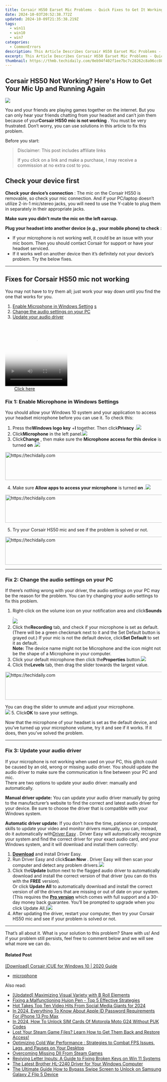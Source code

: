 ```yaml
---
title: Corsair HS50 Earset Mic Problems - Quick Fixes to Get It Working Again!
date: 2024-10-03T20:52:38.772Z
updated: 2024-10-09T21:35:38.219Z
tags:
  - win11
  - win10
  - win7
categories:
  - CommonErrors
description: This Article Describes Corsair HS50 Earset Mic Problems - Quick Fixes to Get It Working Again!
excerpt: This Article Describes Corsair HS50 Earset Mic Problems - Quick Fixes to Get It Working Again!
thumbnail: https://thmb.techidaily.com/0eb94f402f1ee7bc7c28262c8a96cc0803ff0569b6db1d88604f12db459af942.jpg
---
```


## Corsair HS50 Not Working? Here's How to Get Your Mic Up and Running Again

![](https://images.drivereasy.com/wp-content/uploads/2019/07/corsairhs50-819x1024.jpg)

 You and your friends are playing games together on the internet. But you can only hear your friends chatting from your headset and can’t join them because of your**Corsair HS50 mic is not working** . You must be very frustrated. Don’t worry, you can use solutions in this article to fix this problem.

Before you start:

>  Disclaimer: This post includes affiliate links
>
>  If you click on a link and make a purchase, I may receive a commission at no extra cost to you.
>

## Check your device first

**Check your device’s connection** : The mic on the Corsair HS50 is removable, so check your mic connection. And if your PC/laptop doesn’t utilize 2-in-1 mic/stereo jacks, you will need to use the Y-cable to plug them in separately in their appropriate jacks.  

**Make sure you didn’t mute the mic on the left earcup.**

 **Plug your headset into another device (e.g., your mobile phone) to check** :

* If your microphone is not working well, it could be an issue with your mic boom. Then you should contact Corsair for support or have your headset serviced.
* If it works well on another device then it’s definitely not your device’s problem. Try the below fixes.

---

## Fixes for Corsair HS50 mic not working

 You may not have to try them all; just work your way down until you find the one that works for you.

1. [Enable Microphone in Windows Setting](https://tools.techidaily.com/drivereasy/download/) [s](https://tools.techidaily.com/drivereasy/download/)
2. [Change the audio settings on your PC](https://tools.techidaily.com/drivereasy/download/)
3. [Update your audio driver](https://tools.techidaily.com/drivereasy/download/)

<!-- affiliate ads begin -->
<span id="1374820">
					<video width="200" height="200" style="cursor:pointer"
           poster="//a.impactradius-go.com/display-clicktoplayimage/1374820.png"
           onclick="if(!this.playClicked){this.play();this.setAttribute('controls',true);this.playClicked=true;}">
	   <source src="//a.impactradius-go.com/display-ad/15852-1374820">
	   <img src="//a.impactradius-go.com/display-clicktoplayimage/1374820.png" style="border: none; height: 100%; width: 100%; object-fit: contain">
	</video>
	<div style="width:125px;text-align:center"><a href="javascript:window.open(decodeURIComponent('https%3A%2F%2Fthefitville.pxf.io%2Fc%2F5597632%2F1374820%2F15852'), '_blank');void(0);">Click here</a></div>
</span>
<img height="0" width="0" src="https://imp.pxf.io/i/5597632/1374820/15852" style="position:absolute;visibility:hidden;" border="0" />
<!-- affiliate ads end -->

### Fix 1: Enable Microphone in Windows Settings

 You should allow your Windows 10 system and your application to access your headset microphone before you can use it. To check this:

1. Press the**Windows logo key** +**I** together. Then click**Privacy** .![](https://images.drivereasy.com/wp-content/uploads/2019/05/2-7.jpg)
2. Click**Microphone** in the left panel.![](https://images.drivereasy.com/wp-content/uploads/2019/07/2.1-2.jpg)
3. Click**Change** , then make sure the **Microphone access for this device** is turned **on** .![](https://images.drivereasy.com/wp-content/uploads/2019/07/2.2-2.jpg)

<!-- affiliate ads begin -->
<a href="https://appsumo.8odi.net/c/5597632/2105864/7443" target="_top" id="2105864">
  <img src="//a.impactradius-go.com/display-ad/7443-2105864" border="0" alt="https://techidaily.com" width="728" height="90"/>
</a>
<img height="0" width="0" src="https://appsumo.8odi.net/i/5597632/2105864/7443" style="position:absolute;visibility:hidden;" border="0" />
<!-- affiliate ads end -->

4. Make sure **Allow apps to access your microphone** is turned **on** .![](https://images.drivereasy.com/wp-content/uploads/2019/07/2.3.jpg)

<!-- affiliate ads begin -->
<a href="https://appsumo.8odi.net/c/5597632/2037356/7443" target="_top" id="2037356">
  <img src="//a.impactradius-go.com/display-ad/7443-2037356" border="0" alt="https://techidaily.com" width="728" height="90"/>
</a>
<img height="0" width="0" src="https://appsumo.8odi.net/i/5597632/2037356/7443" style="position:absolute;visibility:hidden;" border="0" />
<!-- affiliate ads end -->

5. Try your Corsair HS50 mic and see if the problem is solved or not.

<!-- affiliate ads begin -->
<a href="https://appsumo.8odi.net/c/5597632/2049382/7443" target="_top" id="2049382">
  <img src="//a.impactradius-go.com/display-ad/7443-2049382" border="0" alt="https://techidaily.com" width="728" height="90"/>
</a>
<img height="0" width="0" src="https://appsumo.8odi.net/i/5597632/2049382/7443" style="position:absolute;visibility:hidden;" border="0" />
<!-- affiliate ads end -->

---

### **Fix 2: Change the audio settings on your PC**

 If there’s nothing wrong with your driver, the audio settings on your PC may be the reason for the problem. You can try changing your audio settings to fix this problem.

1. Right-click on the volume icon on your notification area and click**Sounds** .  
![](https://images.drivereasy.com/wp-content/uploads/2019/05/1-7.jpg)
2. Click the**Recording** tab, and check if your microphone is set as default. (There will be a green checkmark next to it and the Set Default button is grayed out.) If your mic is not the default device, click**Set Default** to set it as default.  
**Note:** The device name might not be Microphone and the icon might not be the shape of a Microphone in your computer.
3. Click your default microphone then click the**Properties** button.![](https://images.drivereasy.com/wp-content/uploads/2019/05/a.jpg)
4. Click the**Levels** tab, then drag the slider towards the largest value.  

<!-- affiliate ads begin -->
<a href="https://appsumo.8odi.net/c/5597632/2123730/7443" target="_top" id="2123730">
  <img src="//a.impactradius-go.com/display-ad/7443-2123730" border="0" alt="https://techidaily.com" width="728" height="90"/>
</a>
<img height="0" width="0" src="https://appsumo.8odi.net/i/5597632/2123730/7443" style="position:absolute;visibility:hidden;" border="0" />
<!-- affiliate ads end -->

 You can drag the slider to unmute and adjust your microphone.  
![](https://images.drivereasy.com/wp-content/uploads/2019/05/a4.jpg)
5. Click**OK** to save your settings.

 Now that the microphone of your headset is set as the default device, and you’ve turned up your microphone volume, try it and see if it works. If it does, then you’ve solved the problem.

---

### Fix 3: Update your audio driver

 If your microphone is not working when used on your PC, this glitch could be caused by an old, wrong or missing audio driver. You should update the audio driver to make sure the communication is fine between your PC and mic.  
 There are two options to update your audio driver: manually and automatically.

**Manual driver update:** You can update your audio driver manually by going to the manufacturer’s website to find the correct and latest audio driver for your device. Be sure to choose the driver that is compatible with your Windows system.

**Automatic driver update:** If you don’t have the time, patience or computer skills to update your video and monitor drivers manually, you can, instead, do it automatically with[Driver Easy](https://tools.techidaily.com/drivereasy/download/) . Driver Easy will automatically recognize your system and find the correct driver for your exact audio card, and your Windows system, and it will download and install them correctly:

1. **[Download](https://tools.techidaily.com/drivereasy/download/)**  and install Driver Easy.
2. Run Driver Easy and click**Scan Now** . Driver Easy will then scan your computer and detect any problem drivers.![](https://images.drivereasy.com/wp-content/uploads/2019/05/a5.jpg)
3. Click the**Update** button next to the flagged audio driver to automatically download and install the correct version of that driver (you can do this with the **FREE** version).  
 Or click **Update All**  to automatically download and install the correct version of _all_ the drivers that are missing or out of date on your system. (This requires the **[Pro version](https://tools.techidaily.com/drivereasy/download/)**  which comes with full support and a 30-day money back guarantee. You’ll be prompted to upgrade when you click Update All.)![](https://images.drivereasy.com/wp-content/uploads/2019/05/a6-1.jpg)
4. After updating the driver, restart your computer, then try your Corsair HS50 mic and see if your problem is solved or not.

---

 That’s all about it. What is your solution to this problem? Share with us! And if your problem still persists, feel free to comment below and we will see what more we can do.  

#### Related Post

[ \[Download\] Corsair iCUE for Windows 10 | 2020 Guide](https://tools.techidaily.com/drivereasy/download/)

* [microphone](https://tools.techidaily.com/drivereasy/download/)

<ins class="adsbygoogle"
     style="display:block"
     data-ad-format="autorelaxed"
     data-ad-client="ca-pub-7571918770474297"
     data-ad-slot="1223367746"></ins>

<ins class="adsbygoogle"
     style="display:block"
     data-ad-client="ca-pub-7571918770474297"
     data-ad-slot="8358498916"
     data-ad-format="auto"
     data-full-width-responsive="true"></ins>

<span class="atpl-alsoreadstyle">Also read:</span>
<div><ul>
<li><a href="https://extra-support.techidaily.com/updated-maximizing-visual-variety-with-b-roll-elements/"><u>[Updated] Maximizing Visual Variety with B Roll Elements</u></a></li>
<li><a href="https://win-howtos.techidaily.com/fixing-a-malfunctioning-huion-pen-top-5-effective-strategies/"><u>Fixing a Malfunctioning Huion Pen - Top 5 Effective Strategies</u></a></li>
<li><a href="https://facebook-video-content.techidaily.com/hot-takes-top-ten-video-hits-from-social-media-giants-for-2024/"><u>Hot Takes Top Ten Video Hits From Social Media Giants for 2024</u></a></li>
<li><a href="https://apple-account.techidaily.com/in-2024-everything-to-know-about-apple-id-password-requirements-for-iphone-13-pro-max-by-drfone-ios/"><u>In 2024, Everything To Know About Apple ID Password Requirements For iPhone 13 Pro Max</u></a></li>
<li><a href="https://sim-unlock.techidaily.com/in-2024-how-to-unlock-sim-cards-of-motorola-moto-g24-without-puk-codes-by-drfone-android/"><u>In 2024, How To Unlock SIM Cards Of Motorola Moto G24 Without PUK Codes</u></a></li>
<li><a href="https://win-howtos.techidaily.com/lost-your-steam-game-files-learn-how-to-get-them-back-and-restore-access/"><u>Lost Your Steam Game Files? Learn How to Get Them Back and Restore Access!</u></a></li>
<li><a href="https://tech-revival.techidaily.com/optimizing-cold-war-performance-strategies-to-combat-fps-issues-lags-and-pauses-on-your-desktop/"><u>Optimizing Cold War Performance : Strategies to Combat FPS Issues, Lags, and Pauses on Your Desktop</u></a></li>
<li><a href="https://win-howtos.techidaily.com/overcoming-missing-dll-from-steam-games/"><u>Overcoming Missing Dll From Steam Games</u></a></li>
<li><a href="https://win-howtos.techidaily.com/reviving-letter-inputs-a-guide-to-fixing-broken-keys-on-win-11-systems/"><u>Reviving Letter Inputs: A Guide to Fixing Broken Keys on Win 11 Systems</u></a></li>
<li><a href="https://hardware-help.techidaily.com/the-latest-brother-hl-2240-driver-for-your-windows-computer/"><u>The Latest Brother HL-2240 Driver for Your Windows Computer</u></a></li>
<li><a href="https://android-unlock.techidaily.com/the-ultimate-guide-how-to-bypass-swipe-screen-to-unlock-on-samsung-galaxy-z-flip-5-device-by-drfone-android/"><u>The Ultimate Guide How to Bypass Swipe Screen to Unlock on Samsung Galaxy Z Flip 5 Device</u></a></li>
</ul></div>

